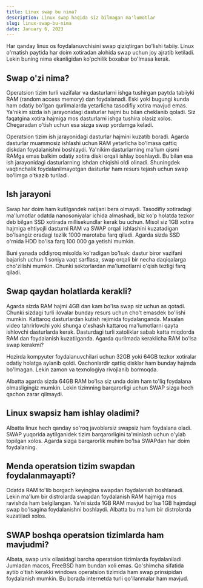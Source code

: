 ```yaml
---
title: Linux swap bu nima?
description: Linux swap haqida siz bilmagan ma'lumotlar
slug: linux-swap-bu-nima
date: January 6, 2023
---
```


Har qanday linux os foydalanuvchisini swap qiziqtirgan bo'lishi tabiiy. Linux o'rnatish paytida har doim xotiradan alohida swap uchun joy ajratib ketiladi. Lekin buning nima ekanligidan ko'pchilik boxabar bo'lmasa kerak.

## Swap o'zi nima?

Operatsion tizim turli vazifalar va dasturlarni ishga tushirgan paytda tabiiyki RAM (random access memory) dan foydalanadi. Eski yoki bugungi kunda ham odatiy bo'lgan qurilmalarda yetarlicha tasodifiy xotira mavjud emas. Ya'nikim sizda ish jarayonidagi dasturlar hajmi bu bilan cheklanib qoladi. Siz faqatgina xotira hajmiga mos dasturlarni ishga tushira olasiz xolos. Chegaradan o'tish uchun esa sizga swap yordamga keladi.

Operatsion tizim ish jarayonidagi dasturlar hajmini kuzatib boradi. Agarda dasturlar muammosiz ishlashi uchun RAM yetarlicha bo'lmasa qattiq diskdan foydalanishni boshlaydi. Ya'nikim dasturlarning ma'lum qismi RAMga emas balkim odatiy xotira diski orqali ishlay boshlaydi. Bu bilan esa ish jarayonidagi dasturlarning ishdan chiqishi oldi olinadi. Shuningdek vaqtinchalik foydalanilmayotgan dasturlar ham resurs tejash uchun swap bo'limga o'tkazib turiladi.

## Ish jarayoni

Swap har doim ham kutilgandek natijani bera olmaydi. Tasodifiy xotiradagi ma'lumotlar odatda nanosoniyalar ichida almashadi, biz ko'p holatda tezkor deb bilgan SSD xotirada millisekundlar kerak bu uchun. Misol siz 1GB xotira hajmiga ehtiyojli dasturni RAM va SWAP orqali ishlashini kuzatadigan bo'lsangiz oradagi tezlik 1000 marotaba farq qiladi. Agarda sizda SSD o'rnida HDD bo'lsa farq 100 000 ga yetishi mumkin.

Buni yanada oddiyroq misolda ko'radigan bo'lsak: dastur biror vazifani bajarish uchun 1 soniya vaqt sarflasa, swap orqali bir necha daqiqalarga cho'zilishi mumkin. Chunki sektorlardan ma'lumotlarni o'qish tezligi farq qiladi.

## Swap qaydan holatlarda kerakli?

Agarda sizda RAM hajmi 4GB dan kam bo'lsa swap siz uchun as qotadi. Chunki sizdagi turli ilovalar bunday resurs uchun cho't emasdek bo'lishi mumkin.
Kattaroq dasturlardan kutish rejimida foydalanganda. Masalan video tahrirlovchi yoki shunga o'xshash kattaroq ma'lumotlarni qayta ishlovchi dasturlarda kerak.
Dasturdagi turli xatoliklar sabab katta miqdorda RAM dan foydalanish kuzatilganda.
Agarda qurilmada keraklicha RAM bo'lsa swap kerakmi?

Hozirda kompyuter foydalanuvchilari uchun 32GB yoki 64GB tezkor xotiralar odatiy holatga aylanib qoldi. Qachonlardir qattiq disklar ham bunday hajmda bo'lmagan. Lekin zamon va texnologiya rivojlanib bormoqda.

Albatta agarda sizda 64GB RAM bo'lsa siz unda doim ham to'liq foydalana olmasligingiz mumkin. Lekin tizimning barqarorligi uchun SWAP sizga hech qachon zarar qilmaydi.

## Linux swapsiz ham ishlay oladimi?

Albatta linux hech qanday so'roq javoblarsiz swapsiz ham foydalana oladi. SWAP yuqorida aytilganidek tizim barqarorligini ta'minlash uchun o'ylab topilgan xolos. Agarda sizga barqarorlik muhim bo'lsa SWAPdan har doim foydalaning.

## Menda operatsion tizim swapdan foydalanmayapti?

Odatda RAM to'lib borgach keyingina swapdan foydalanish boshlanadi. Lekin ma'lum bir distrolarda swapdan foydalanish RAM hajmiga mos ravishda ham belgilangan. Ya'ni sizda 1GB RAM mavjud bo'lsa 1GB hajmdagi swap bo'lsagina foydalanishni boshlaydi. Albatta bu ma'lum bir distrolarda kuzatiladi xolos.

## SWAP boshqa operatsion tizimlarda ham mavjudmi?

Albata, swap unix oilasidagi barcha operatsion tizimlarda foydalaniladi. Jumladan macos, FreeBSD ham bundan xoli emas. Qo'shimcha sifatida aytib o'tish kerakki windows operatsion tizimida ham swap prinsipidan foydalanish mumkin. Bu borada internetda turli qo'llanmalar ham mavjud.
